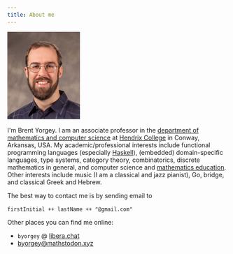 ```yaml
---
title: About me
---
```


<section>

![](images/brent.jpg)

I'm Brent Yorgey. I am an associate professor in the [department of
mathematics and computer science](http://ozark.hendrix.edu/) at
[Hendrix College](http://www.hendrix.edu/) in Conway, Arkansas,
USA. My academic/professional interests include functional programming
languages (especially [Haskell](http://haskell.org/)), (embedded)
domain-specific languages, type systems, category theory,
combinatorics, discrete mathematics in general, and computer science
and [mathematics education](http://www.mathlesstraveled.com/). Other
interests include music (I am a classical and jazz pianist), Go,
bridge, and classical Greek and Hebrew.

The best way to contact me is by sending email to

```
firstInitial ++ lastName ++ "@gmail.com"
```

Other places you can find me online:

- `byorgey` @ [libera.chat](https://libera.chat/)
- [byorgey@mathstodon.xyz](https://mathstodon.xyz/@byorgey)
